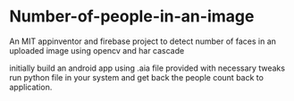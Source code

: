 # Number-of-people-in-an-image
An MIT appinventor and firebase project to detect number of faces in an uploaded image
using opencv and har cascade 

initially build an android app using .aia file provided with necessary tweaks
run python file in your system and get back the people count back to application.
